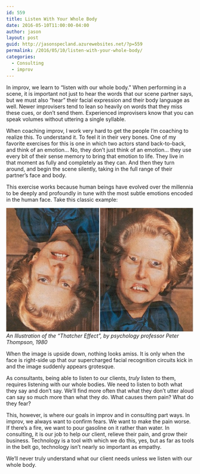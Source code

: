 ```yaml
---
id: 559
title: Listen With Your Whole Body
date: 2016-05-10T11:00:00-04:00
author: jason
layout: post
guid: http://jasonspecland.azurewebsites.net/?p=559
permalink: /2016/05/10/listen-with-your-whole-body/
categories:
  - Consulting
  - improv
---
```

In improv, we learn to &#8220;listen with our whole body.&#8221; When performing in a scene, it is important not just to hear the words that our scene partner says, but we must also &#8220;hear&#8221; their facial expression and their body language as well. Newer improvisers tend to lean so heavily on words that they miss these cues, or don&#8217;t send them. Experienced improvisers know that you can speak volumes without uttering a single syllable.

When coaching improv, I work very hard to get the people I&#8217;m coaching to realize this. To understand it. To feel it in their very bones. One of my favorite exercises for this is one in which two actors stand back-to-back, and think of an emotion&#8230; No, they don&#8217;t just think of an emotion&#8230; they use every bit of their sense memory to bring that emotion to life. They live in that moment as fully and completely as they can. And then they turn around, and begin the scene silently, taking in the full range of their partner&#8217;s face and body. 

This exercise works because human beings have evolved over the millennia to be deeply and profoundly in tune with the most subtle emotions encoded in the human face. Take this classic example:

![An Illustration of the Thatcher Effect by psychology professor Peter Thompson in 1980](../images/magaret-thatcher-illusion.jpg)
_An Illustration of the &#8220;Thatcher Effect&#8221;, by psychology professor Peter Thompson, 1980_

When the image is upside down, nothing looks amiss. It is only when the face is right-side up that our supercharged facial recognition circuits kick in and the image suddenly appears grotesque.

As consultants, being able to listen to our clients, _truly_ listen to them, requires listening with our whole bodies. We need to listen to both what they say and don&#8217;t say. We&#8217;ll find more often that what they don&#8217;t utter aloud can say so much more than what they do. What causes them pain? What do they fear?

This, however, is where our goals in improv and in consulting part ways. In improv, we always want to confirm fears. We want to make the pain worse. If there&#8217;s a fire, we want to pour gasoline on it rather than water. In consulting, it is our job to help our client, relieve their pain, and grow their business. Technology is a tool with which we do this, yes, but as far as tools in the belt go, technology isn&#8217;t nearly so important as empathy.

We&#8217;ll never truly understand what our client needs unless we listen with our whole body.
